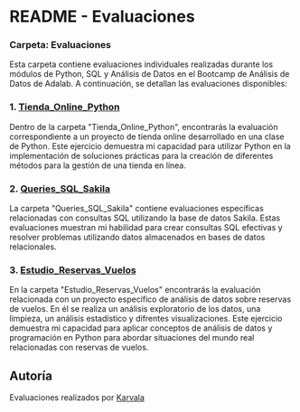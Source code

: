 # README - Evaluaciones

### Carpeta: Evaluaciones

Esta carpeta contiene evaluaciones individuales realizadas durante los módulos de Python, SQL y Análisis de Datos en el Bootcamp de Análisis de Datos de Adalab. A continuación, se detallan las evaluaciones disponibles:

### 1. [Tienda_Online_Python](https://github.com/KarvalaCode/Adalab/tree/main/Evaluaciones/tienda_online_python)

Dentro de la carpeta "Tienda_Online_Python", encontrarás la evaluación correspondiente a un proyecto de tienda online desarrollado en una clase de Python. Este ejercicio demuestra mi capacidad para utilizar Python en la implementación de soluciones prácticas para la creación de diferentes métodos para la gestión de una tienda en línea.

### 2. [Queries_SQL_Sakila](https://github.com/KarvalaCode/Adalab/tree/main/Evaluaciones/queries_SQL_sakila)

La carpeta "Queries_SQL_Sakila" contiene evaluaciones específicas relacionadas con consultas SQL utilizando la base de datos Sakila. Estas evaluaciones muestran mi habilidad para crear consultas SQL efectivas y resolver problemas utilizando datos almacenados en bases de datos relacionales.

### 3. [Estudio_Reservas_Vuelos](https://github.com/KarvalaCode/Adalab/tree/main/Evaluaciones/estudio_reservas_vuelos)

En la carpeta "Estudio_Reservas_Vuelos" encontrarás la evaluación relacionada con un proyecto específico de análisis de datos sobre reservas de vuelos. En él se realiza un análisis exploratorio de los datos, una limpieza, un análisis estadístico y difrentes visualizaciones. Este ejercicio demuestra mi capacidad para aplicar conceptos de análisis de datos y programación en Python para abordar situaciones del mundo real relacionadas con reservas de vuelos.

## Autoría

Evaluaciones realizados por [Karvala](https://github.com/KarvalaCode)

